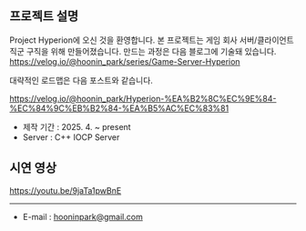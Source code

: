 프로젝트 설명
----

Project Hyperion에 오신 것을 환영합니다. 
본 프로젝트는 게임 회사 서버/클라이언트 직군 구직을 위해 만들어졌습니다. 
만드는 과정은 다음 블로그에 기술돼 있습니다. 
https://velog.io/@hoonin_park/series/Game-Server-Hyperion

대략적인 로드맵은 다음 포스트와 같습니다.

https://velog.io/@hoonin_park/Hyperion-%EA%B2%8C%EC%9E%84-%EC%84%9C%EB%B2%84-%EA%B5%AC%EC%83%81

- 제작 기간 : 2025. 4. ~ present
- Server : C++ IOCP Server

시연 영상
----
https://youtu.be/9jaTa1pwBnE

----

- E-mail : hooninpark@gmail.com
